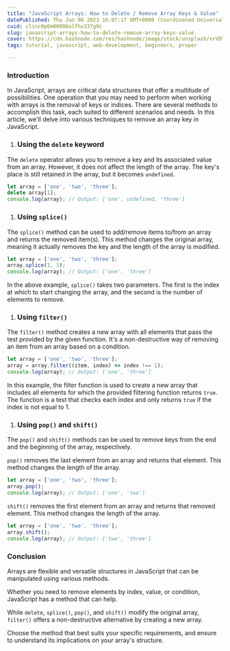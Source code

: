 ```yaml
---
title: "JavaScript Arrays: How to Delete / Remove Array Keys & Value"
datePublished: Thu Jun 08 2023 16:07:17 GMT+0000 (Coordinated Universal Time)
cuid: clinc0p0m00000alfhx337g9c
slug: javascript-arrays-how-to-delete-remove-array-keys-value
cover: https://cdn.hashnode.com/res/hashnode/image/stock/unsplash/xrVDYZRGdw4/upload/9b9f6d6deb233db60fed54f5f373217b.jpeg
tags: tutorial, javascript, web-development, beginners, proper

---
```


### Introduction

In JavaScript, arrays are critical data structures that offer a multitude of possibilities. One operation that you may need to perform when working with arrays is the removal of keys or indices. There are several methods to accomplish this task, each suited to different scenarios and needs. In this article, we'll delve into various techniques to remove an array key in JavaScript.

1. ### Using the `delete` keyword
    

The `delete` operator allows you to remove a key and its associated value from an array. However, it does not affect the length of the array. The key's place is still retained in the array, but it becomes `undefined`.

```javascript
let array = ['one', 'two', 'three'];
delete array[1];
console.log(array); // Output: ['one', undefined, 'three']
```

1. ### Using `splice()`
    

The `splice()` method can be used to add/remove items to/from an array and returns the removed item(s). This method changes the original array, meaning it actually removes the key and the length of the array is modified.

```javascript
let array = ['one', 'two', 'three'];
array.splice(1, 1);
console.log(array); // Output: ['one', 'three']
```

In the above example, `splice()` takes two parameters. The first is the index at which to start changing the array, and the second is the number of elements to remove.

1. ### Using `filter()`
    

The `filter()` method creates a new array with all elements that pass the test provided by the given function. It's a non-destructive way of removing an item from an array based on a condition.

```javascript
let array = ['one', 'two', 'three'];
array = array.filter((item, index) => index !== 1);
console.log(array); // Output: ['one', 'three']
```

In this example, the filter function is used to create a new array that includes all elements for which the provided filtering function returns `true`. The function is a test that checks each index and only returns `true` if the index is not equal to 1.

1. ### Using `pop()` and `shift()`
    

The `pop()` and `shift()` methods can be used to remove keys from the end and the beginning of the array, respectively.

`pop()` removes the last element from an array and returns that element. This method changes the length of the array.

```javascript
let array = ['one', 'two', 'three'];
array.pop();
console.log(array); // Output: ['one', 'two']
```

`shift()` removes the first element from an array and returns that removed element. This method changes the length of the array.

```javascript
let array = ['one', 'two', 'three'];
array.shift();
console.log(array); // Output: ['two', 'three']
```

### Conclusion

Arrays are flexible and versatile structures in JavaScript that can be manipulated using various methods.

Whether you need to remove elements by index, value, or condition, JavaScript has a method that can help.

While `delete`, `splice()`, `pop()`, and `shift()` modify the original array, `filter()` offers a non-destructive alternative by creating a new array.

Choose the method that best suits your specific requirements, and ensure to understand its implications on your array's structure.